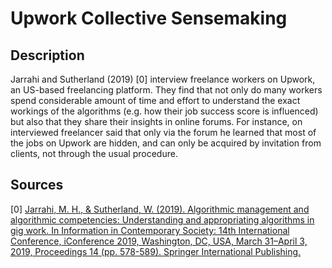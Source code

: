 # Upwork Collective Sensemaking

## Description

Jarrahi and Sutherland (2019) [0] interview freelance workers on Upwork, an US-based freelancing platform. They find that not only do many workers spend considerable amount of time and effort to understand the exact workings of the algorithms (e.g. how their job success score is influenced) but also that they share their insights in online forums. For instance, on interviewed freelancer said that only via the forum he learned that most of the jobs on Upwork are hidden, and can only be acquired by invitation from clients, not through the usual procedure.   

## Sources

[0] [Jarrahi, M. H., & Sutherland, W. (2019). Algorithmic management and algorithmic competencies: Understanding and appropriating algorithms in gig work. In Information in Contemporary Society: 14th International Conference, iConference 2019, Washington, DC, USA, March 31–April 3, 2019, Proceedings 14 (pp. 578-589). Springer International Publishing.](https://doi.org/10.1007/978-3-030-15742-5_55)